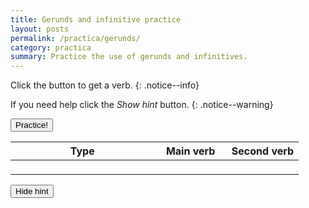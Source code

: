 ```yaml
---
title: Gerunds and infinitive practice
layout: posts
permalink: /practica/gerunds/
category: practica
summary: Practice the use of gerunds and infinitives. 
---
```


Click the button to get a verb.
{: .notice--info}

If you need help click the *Show hint* button.
{: .notice--warning}

<button id="btn-practice" type="button" value="Practice!" onclick="getPractice()">Practice!</button>

<table style="width:100%;">
    <colgroup>
        <col style="width:50%;">
        <col style="width:25%;">
        <col style="width:25%;">
    </colgroup>
    <thead>
        <tr>
            <th scope="col">Type</th>
            <th scope="col">Main verb</th>
            <th scope="col">Second verb</th>
        </tr>
    </thead>
    <tbody>
        <tr>
            <td scope="col"><p id="use"></p></td>
            <td scope="col"><p id="mainVerb"></p></td>
            <td scope="col"><p id="secondVerb"></p></td>
        </tr>
        <tr>
            <td colspan="3" style="margin:0;padding:0"><span id="hint" style="background-color:#d8ebf1;display:block"></span></td>
        </tr>
    </tbody>
</table>

<button id="toggle" type="button" value="Practice!" onclick="toggleHint()">Hide hint</button> 

<script>
    function toggleHint(){
        let element = document.getElementById("hint");
        if(element.style.display === "none"){
            element.style.display = "block";
            document.getElementById("toggle").innerHTML = "Hide hint";
        }else{
            element.style.display = "none";
            document.getElementById("toggle").innerHTML = "Show hint";
        }
    }
    function getPractice(){
        const mainVerbsA = ["Avoid", "Discuss", "Dislike", "Don't mind", "Enjoy", "Feel like",  "Practce", "Quit", "Suggest"];
        const mainVerbsB = ["Choose", "Decide", "Expect", "Hope", "Learn", "Need", "Plan", "Want", "Wish", "Would like"];
        const mainVerbsC = ["Begin", "Can't stand", "Continue", "Hate", "Like", "Love", "Prefer", "Start"];
        const secondVerbs = ["Accept", "Accuse", "Achieve", "Acquire", "Adapt", "Add", "Adjust", "Admire", "Admit", "Adopt", "Advise", "Afford", "Agree", "Allow", "Announce", "Apologize", "Appear", "Apply", "Appreciate", "Approach", "Approve", "Arrive", "Ask", "Assume", "Attempt", "Attend", "Attract", "Avoid", "Awake", "Bake", "Be", "Become", "Beg", "Begin", "Believe", "Belong", "Boil", "Borrow", "Break", "Bring", "Build", "Burn", "Buy", "Calculate", "Carry", "Catch", "Celebrate", "Change", "Choose", "Claim", "Climb", "Come", "Communicate", "Compare", "Compete", "Complain", "Complete", "Consider", "Consult", "Continue", "Convince", "Cook", "Count", "Create", "Cry", "Cut", "Dance", "Decide", "Deliver", "Deny", "Depend", "Describe", "Destroy", "Determine", "Disagree", "Discover", "Discuss", "Dislike", "Distribute", "Do", "Doubt", "Dream", "Drink", "Drive", "Drop", "Earn", "Eat", "Enjoy", "Enter", "Examine", "Expect", "Explain", "Explore", "Fail", "Fall", "Feed", "Feel", "Fight", "Find", "Finish", "Fly", "Follow", "Forget", "Forgive", "Freeze", "Fry", "Generate", "Get", "Give", "Go", "Grow", "Hang", "Happen", "Hate", "Have", "Hear", "Hide", "Hit", "Hold", "Hug", "Hurry", "Hurt", "Identify", "Ignore", "Imagine", "Improve", "Include", "Inform", "Insist", "Introduce", "Invest", "Investigate", "Jog", "Jump", "Keep", "Kick", "Kiss", "Know", "Laugh", "Lead", "Learn", "Leave", "Like", "Listen", "Look", "Lose", "Love", "Make", "Manage", "Meet", "Mention", "Need", "Obtain", "Open", "Order", "Own", "Paint", "Participate", "Pay", "Play", "Practice", "Prefer", "Prepare", "Pretend", "Prevent", "Proceed", "Promise", "Propose", "Protect", "Punch", "Push", "Put", "Quit", "React", "Read", "Receive", "Relax", "Remember", "Repair", "Replace", "Retire", "Ride", "Run", "Say", "See", "Sell", "Send", "Serve", "Set", "Shake", "Show", "Sing", "Sit", "Sleep", "Slide", "Smell", "Snore", "Solve", "Speak", "Spend", "Stand", "Start", "Steal", "Stop", "Study", "Suggest", "Swim", "Take", "Talk", "Taste", "Teach", "Tell", "Think", "Throw", "Tolerate", "Try", "Understand", "Vacuum", "Volunteer", "Wait", "Wake", "Walk", "Want", "Wash", "Watch", "Wear", "Win", "Wish", "Write"];
        const types = [
            [1,"Verbs follwed by a gerund","Main verb + verb-ING"],
            [2,"Verbs followed by an infinitive","Main verb + TO base form verb"],
            [3,"Verbs followed by a gerund or an infinitive","Main verb + verb-ING OR TO base form verb"]
        ];
        let type = types[Math.floor(Math.random()*types.length)];
        let useType = type[0]
        console.log(useType);
        switch (useType){
            case "1":
                let mainVerb = mainVerbsA[Math.floor(Math.random()*mainVerbsA.length)];
            case: "2"
                let mainVerb = mainVerbsB[Math.floor(Math.random()*mainVerbsA.length)];
            case:"3"
                let mainVerb = mainVerbsC[Math.floor(Math.random()*mainVerbsA.length)];
            default:

        }
        //let mainVerb = mainVerbsA[Math.floor(Math.random()*mainVerbsA.length)];
        let secondVerb = secondVerbs[Math.floor(Math.random()*secondVerbs.length)];
        document.getElementById("mainVerb").innerHTML = mainVerb;
        document.getElementById("secondVerb").innerHTML = secondVerb;
        document.getElementById("use").innerHTML = type[1];
        document.getElementById("hint").innerHTML = type[2];
    }
</script>
